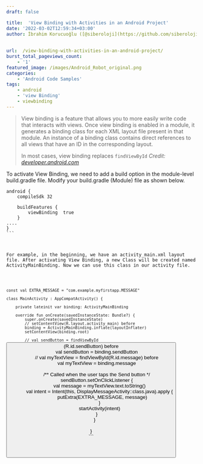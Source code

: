 ```yaml
---
draft: false

title:  'View Binding with Activities in an Android Project'
date: '2022-03-02T12:59:34+03:00'
author: İbrahim Korucuoğlu ([@siberoloji](https://github.com/siberoloji))
 
 
url:  /view-binding-with-activities-in-an-android-project/
burst_total_pageviews_count:
    - '1'
featured_image: /images/Android_Robot_original.png
categories:
    - 'Android Code Samples'
tags:
    - android
    - 'view Binding'
    - viewbinding
---
```


<!-- wp:quote -->
<blockquote class="wp-block-quote">
View binding is a feature that allows you to more easily write code that interacts with views. Once view binding is enabled in a module, it generates a binding class for each XML layout file present in that module. An instance of a binding class contains direct references to all views that have an ID in the corresponding layout. 



In most cases, view binding replaces `findViewById`
<cite>Credit: <a rel="noreferrer noopener" href="https://developer.android.com/topic/libraries/view-binding" target="_blank">developer.android.com</a></cite></blockquote>
<!-- /wp:quote -->


To activate View Binding, we need to add a build option in the module-level build.gradle file. Modify your build.gradle (Module) file as shown below.


<!-- wp:code -->
<pre title="Build.gradle code" class="wp-block-code"><code lang="kotlin" class="language-kotlin">android {
    compileSdk 32

    buildFeatures {
        viewBinding  true
    }
....
}
```



For example, in the beginning, we have an activity_main.xml layout file. After activating View Binding, a new Class will be created named ActivityMainBinding. Now we can use this class in our activity file.


<!-- wp:code -->
<pre title="After changing findViewById lines" class="wp-block-code"><code lang="kotlin" class="language-kotlin">const val EXTRA_MESSAGE = "com.example.myfirstapp.MESSAGE"

class MainActivity : AppCompatActivity() {

    private lateinit var binding: ActivityMainBinding

    override fun onCreate(savedInstanceState: Bundle?) {
        super.onCreate(savedInstanceState)
        // setContentView(R.layout.activity_main) before
        binding = ActivityMainBinding.inflate(layoutInflater)
        setContentView(binding.root)

        // val sendButton = findViewById<Button>(R.id.sendButton) before
        val sendButton = binding.sendButton
        // val myTextView = findViewById<EditText>(R.id.message) before
        val myTextView = binding.message

        /** Called when the user taps the Send button */
        sendButton.setOnClickListener {
            val message = myTextView.text.toString()
            val intent = Intent(this, DisplayMessageActivity::class.java).apply {
                putExtra(EXTRA_MESSAGE, message)
            }
            startActivity(intent)
        }
     }

}
```
